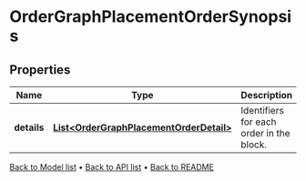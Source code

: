 

# OrderGraphPlacementOrderSynopsis


## Properties

| Name | Type | Description | Notes |
|------------ | ------------- | ------------- | -------------|
|**details** | [**List&lt;OrderGraphPlacementOrderDetail&gt;**](OrderGraphPlacementOrderDetail.md) | Identifiers for each order in the block. |  |



[Back to Model list](../README.md#documentation-for-models) &#8226; [Back to API list](../README.md#documentation-for-api-endpoints) &#8226; [Back to README](../README.md)


